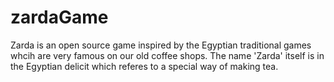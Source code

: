 # zardaGame
Zarda is an open source game inspired by the Egyptian traditional games whcih are very famous on our old coffee shops. The name 'Zarda' itself is in the Egyptian delicit which referes to a special way of making tea. 


